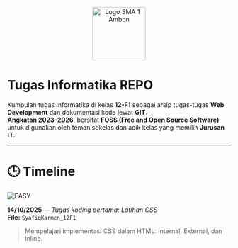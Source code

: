 <p align="center">
  <img src="https://upload.wikimedia.org/wikipedia/commons/3/3a/SMAN_1_Ambon.png" alt="Logo SMA 1 Ambon" width="120">
</p>

# Tugas Informatika REPO

Kumpulan tugas Informatika di kelas **12-F1** sebagai arsip tugas-tugas **Web Development** dan dokumentasi kode lewat **GIT**.  
**Angkatan 2023–2026**, bersifat **FOSS (Free and Open Source Software)** untuk digunakan oleh teman sekelas dan adik kelas yang memilih **Jurusan IT**.

---

# 🕒 Timeline

![EASY](https://img.shields.io/badge/EASY-brightgreen)

**14/10/2025** — *Tugas koding pertama: Latihan CSS*  
**File:** `SyafiqKarmen_12F1`  
<blockquote>
Mempelajari implementasi CSS dalam HTML: Internal, External, dan Inline.
</blockquote>

